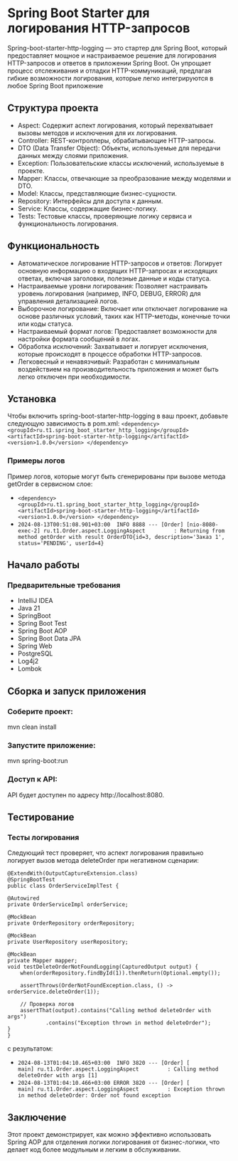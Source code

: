 # Spring Boot Starter для логирования HTTP-запросов
Spring-boot-starter-http-logging — это стартер для Spring Boot, который предоставляет мощное и настраиваемое решение для логирования HTTP-запросов и ответов в приложении Spring Boot. Он упрощает процесс отслеживания и отладки HTTP-коммуникаций,
предлагая гибкие возможности логирования, которые легко интегрируются в любое Spring Boot приложение

## Структура проекта
- Aspect: Содержит аспект логирования, который перехватывает вызовы методов и исключения для их логирования.
- Controller: REST-контроллеры, обрабатывающие HTTP-запросы.
- DTO (Data Transfer Object): Объекты, используемые для передачи данных между слоями приложения.
- Exception: Пользовательские классы исключений, используемые в проекте.
- Mapper: Классы, отвечающие за преобразование между моделями и DTO.
- Model: Классы, представляющие бизнес-сущности.
- Repository: Интерфейсы для доступа к данным.
- Service: Классы, содержащие бизнес-логику.
- Tests: Тестовые классы, проверяющие логику сервиса и функциональность логирования.

## Функциональность
- Автоматическое логирование HTTP-запросов и ответов: Логирует основную информацию о входящих HTTP-запросах и исходящих ответах, включая заголовки, полезные данные и коды статуса.
- Настраиваемые уровни логирования: Позволяет настраивать уровень логирования (например, INFO, DEBUG, ERROR) для управления детализацией логов.
- Выборочное логирование: Включает или отключает логирование на основе различных условий, таких как HTTP-методы, конечные точки или коды статуса.
- Настраиваемый формат логов: Предоставляет возможности для настройки формата сообщений в логах.
- Обработка исключений: Захватывает и логирует исключения, которые происходят в процессе обработки HTTP-запросов.
- Легковесный и ненавязчивый: Разработан с минимальным воздействием на производительность приложения и может быть легко отключен при необходимости.

## Установка
Чтобы включить spring-boot-starter-http-logging в ваш проект, добавьте следующую зависимость в pom.xml:
`<dependency>
    <groupId>ru.t1.spring_boot_starter_http_logging</groupId>
    <artifactId>spring-boot-starter-http-logging</artifactId>
    <version>1.0.0</version>
</dependency>`

### Примеры логов
Пример логов, которые могут быть сгенерированы при вызове метода getOrder в сервисном слое:
- `<dependency>
    <groupId>ru.t1.spring_boot_starter_http_logging</groupId>
    <artifactId>spring-boot-starter-http-logging</artifactId>
    <version>1.0.0</version>
</dependency>`
- `2024-08-13T00:51:08.901+03:00  INFO 8888 --- [Order] [nio-8080-exec-2] ru.t1.Order.aspect.LoggingAspect         : Returning from method getOrder with result OrderDTO{id=3, description='Заказ 1', status='PENDING', userId=4}`

## Начало работы
### Предварительные требования
- IntelliJ IDEA
- Java 21
- SpringBoot
- Spring Boot Test
- Spring Boot AOP
- Spring Boot Data JPA
- Spring Web
- PostgreSQL
- Log4j2
- Lombok

## Сборка и запуск приложения

### Соберите проект:
mvn clean install

### Запустите приложение:
mvn spring-boot:run

### Доступ к API:

API будет доступен по адресу http://localhost:8080.

## Тестирование
### Тесты логирования
Следующий тест проверяет, что аспект логирования правильно логирует вызов метода deleteOrder при негативном сценарии:  

`@ExtendWith(OutputCaptureExtension.class)`  
`@SpringBootTest`  
`public class OrderServiceImplTest {`  

    @Autowired
    private OrderServiceImpl orderService;

    @MockBean
    private OrderRepository orderRepository;

    @MockBean
    private UserRepository userRepository;

    @MockBean
    private Mapper mapper;
    void testDeleteOrderNotFoundLogging(CapturedOutput output) {
        when(orderRepository.findById(1)).thenReturn(Optional.empty());

        assertThrows(OrderNotFoundException.class, () -> orderService.deleteOrder(1));

        // Проверка логов
        assertThat(output).contains("Calling method deleteOrder with args")
                .contains("Exception thrown in method deleteOrder");
    }
    }
  c результатом: 
- `2024-08-13T01:04:10.465+03:00  INFO 3820 --- [Order] [           main] ru.t1.Order.aspect.LoggingAspect         : Calling method deleteOrder with args [1]`
- `2024-08-13T01:04:10.466+03:00 ERROR 3820 --- [Order] [           main] ru.t1.Order.aspect.LoggingAspect         : Exception thrown in method deleteOrder: Order not found exception`

## Заключение
Этот проект демонстрирует, как можно эффективно использовать Spring AOP для отделения логики логирования от бизнес-логики, что делает код более модульным и легким в обслуживании.
